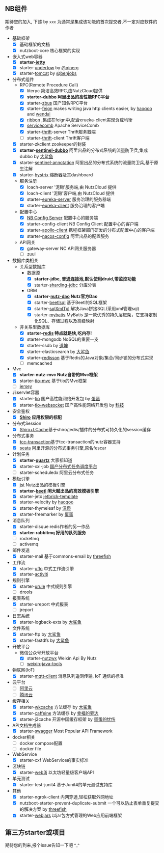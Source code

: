 ## NB组件

期待您的加入, 下述 by `xxx` 为通常是集成该功能的首次提交者,不一定对应软件的作者

- 基础框架
    - [x] 基础框架的文档
    - [x] nutzboot-core 核心框架的实现
- 嵌入式web容器
    - [x] **starter-[jetty](https://www.eclipse.org/jetty/)**
    - [x] starter-[undertow](http://undertow.io/) by [@qinerg](https://github.com/qinerg)
    - [x] starter-[tomcat](http://tomcat.apache.org/) by [@benjobs](https://github.com/wolfboys)
- 分布式组件
    - RPC(Remote Procedure Call)
        - [x] literpc 简洁高效RPC,由NutzCloud提供
        - [x] **starter-[dubbo](http://dubbo.apache.org) 阿里出品的高性能RPC平台**
        - [x] starter-[zbus](http://zbus.io) 国产知名RPC平台
        - [x] starter-[feign](https://github.com/OpenFeign/feign) makes writing java http clients easier, by [haoqoo](https://github.com/haoqoo) and [wendal](https://github.com/wendal)
        - [x] [ribbon](https://github.com/Netflix/ribbon) ,集成在feign中,配合erueka-client实现负载均衡
        - [x] [servicecomb](http://servicecomb.apache.org) Apache ServiceComb
        - [x] starter-[thrift](https://thrift.apache.org/)-server Thrift服务器端
        - [ ] starter-[thrift](https://thrift.apache.org/)-client Thrift客户端
    - [x] starter-zkclient zookeeper的封装
    - [x] **starter-[sentinel-dubbo](https://github.com/alibaba/Sentinel)** 阿里出品的分布式系统的流量防卫兵,集成dubbo by [大鲨鱼](https://github.com/Wizzercn)
    - [x] starter-[sentinel-annotation](https://github.com/alibaba/Sentinel) 阿里出品的分布式系统的流量防卫兵,基于原生注解
    - [x] starter-[hystrix](https://github.com/Netflix/Hystrix) 熔断器及其dashboard
    - 服务注册
        - [x] loach-server '泥鳅'服务端,由 NutzCloud 提供
        - [x] loach-client '泥鳅'客户端,由 NutzCloud 提供
        - [x] starter-[eureka-server](https://github.com/Netflix/eureka) 服务治理的服务器端
        - [x] starter-[eureka-client](https://github.com/Netflix/eureka) 服务治理的客户端
    - 配置中心
        - [x] [NB Config Server](https://gitee.com/nutz/nutzcloud-config-server) 配置中心的服务端
        - [x] starter-config-client NB Config Client 配置中心的客户端
        - [x] starter-[apollo-client](https://github.com/ctripcorp/apollo) 携程框架部门研发的分布式配置中心的客户端
        - [x] starter-[nacos-config](https://github.com/alibaba/nacos) 阿里出品的配置服务
    - API网关
        - [x] gateway-server NC API网关服务器
        - [ ] zuul
- 数据库类相关
    - 关系型数据库
        - 数据源
            - [x] **starter-jdbc, 普通连接池,默认使用druid,带监控功能**
            - [x] starter-[sharding-jdbc](https://github.com/shardingjdbc/sharding-jdbc) 分库分表
        - ORM
            - [x] **starter-[nutz-dao](https://github.com/nutzam/nutz) Nutz官方Dao**
            - [x] starter-[beetlsql](http://ibeetl.com/guide/#beetlsql) 基于Beetl的SQL框架
            - [x] starter-[sqlXmlTpl](http://github.com/threefish) 解决Java拼接SQL(采用xml管理sql)
            - [x] starter-[mybatis](http://www.mybatis.org/mybatis-3/) MyBatis 是一款优秀的持久层框架，它支持定制化SQL、存储过程以及高级映射
    - 非关系型数据库
        - [x] **starter-[redis](https://redis.io) 特点就是快,吃内存!**
        - [x] starter-mongodb NoSQL的重要一支
        - [x] starter-ssdb by [道坤](https://github.com/albinhdk)
        - [x] starter-elasticsearch by [大鲨鱼](https://github.com/Wizzercn)
        - [x] starter-[redisson](https://github.com/redisson/redisson) 基于Redis的Java对象/集合/同步锁的分布式实现
        - [ ] memcached
- Mvc
    - [x] **starter-nutz-mvc Nutz自带的Mvc框架**
    - [x] starter-[tio-mvc](https://gitee.com/tywo45/t-io) 基于tio的Mvc框架
    - [ ] [jersey](https://jersey.github.io/)
- 非servlet容器
    - [x] starter-[tio](https://gitee.com/tywo45/t-io) 国产高性能网络开发包 by [蛋蛋](https://github.com/Eggsblue)
    - [x] starter-[tio-websocket](https://gitee.com/tywo45/t-io) 国产高性能网络开发包 by [科技](https://github.com/Rekoe)
- 安全鉴权
    - [x] **[Shiro](http://shiro.apache.org) 应用权限的标配**
- 分布式Session
    - [x] [Shiro+LCache](https://github.com/nutzam/nutzmore/tree/master/nutz-plugins-cache)基于shiro/jedis/插件的分布式可持久化的session缓存
- 分布式事务
    - [x] [tcc-transaction](https://github.com/changmingxie/tcc-transaction/tree/dev-1.2.x)基于tcc-transaction的nutz容器支持
    - [x] [seata](https://github.com/seata/seata) 阿里开源的分布式事务引擎,原名fescar
- 计划任务
    - [x] **starter-[quartz](http://www.quartz-scheduler.org)** 大家都知道
    - [x] starter-xxl-job [国产分布式任务调度平台](https://github.com/xuxueli/xxl-job/pull/253)
    - [ ] starter-scheduledx 阿里云分布式任务
- 模板引擎
    - [x] [jst](https://gitee.com/nutz/jst) Nutz出品的模板引擎
    - [x] **starter-[beetl](http://ibeetl.com/) 闲大赋出品的高效模板引擎**
    - [x] starter-jetx [jetbrick-template](https://github.com/subchen/jetbrick-template-2x)
    - [x] starter-velocity by [haoqoo](https://github.com/haoqoo)
    - [x] starter-thymeleaf by [温泉](https://github.com/ywjno)
    - [x] starter-freemarker by [蛋蛋](https://github.com/Eggsblue)
- 消息队列
    - [x] starter-disque redis作者的另一作品
    - [x] **starter-rabbitmq 好用的队列服务**
    - [ ] rocketmq
    - [ ] activemq
- 邮件发送
    - [x] starter-mail 基于commons-email by [threefish](https://github.com/threefish)
- 工作流
    - [x] starter-[uflo](https://github.com/youseries/uflo) 中式工作流引擎
    - [x] starter-[activiti](https://www.activiti.org/)
- 规则引擎
    - [x] starter-[urule](https://github.com/youseries/urule) 中式规则引擎
    - [ ] drools
- 报表系统
    - [x] starter-ureport 中式报表
    - [ ] jreport
- 日志系统
    - [x] starter-logback-exts by [大鲨鱼](https://github.com/Wizzercn)
- 文件系统
    - [x] starter-ftp by [大鲨鱼](https://github.com/Wizzercn)
    - [x] starter-fastdfs by [大鲨鱼](https://github.com/Wizzercn)
- 开放平台
    - 微信公众号开放平台
        - [x] starter-[nutzwx](https://github.com/nutzam/nutzwx) Weixin Api By Nutz
        - [ ] [weixin-java-tools](https://gitee.com/binary/weixin-java-tools)
- 物联网(IoT)
    - [x] starter-[mqtt-client](https://github.com/eclipse/paho.mqtt.java) 消息队列遥测传输, IoT 通信的标准
- 云平台
    - [ ] [阿里云](https://aliyun.com)
    - [ ] [腾讯云](https://qcloud.com)
- 缓存相关
    - [x] starter-[wkcache](https://github.com/nutzam/nutzmore/tree/master/nutz-plugins-wkcache) 方法缓存  by [大鲨鱼](https://github.com/Wizzercn)
    - [x] starter-[caffeine](https://github.com/ben-manes/caffeine) 方法缓存  by [幸福的旁边](https://github.com/happyday517)
    - [x] starter-j2cache 开源中国缓存框架 by [蛋蛋的忧伤](https://github.com/Eggsblue)
- API文档生成器
    - [x] starter-[swagger](https://swagger.io) Most Popular API Framework
- docker相关
    - [ ] docker compose配置
    - [ ] docker file
- WebService
    - [x] starter-cxf WebService的事实标准
- 区块链
    - [x] starter-[web3j](https://github.com/web3j/web3j) 以太坊轻量级客户端API
- 单元测试
    - [x] starter-test-junit4 基于Junit4的单元测试支持库
- 其他
    - [x] starter-ngrok-client 内网穿透,轻松获取外网地址
    - [x] nutzboot-starter-prevent-duplicate-submit 一个可以防止表单重复提交的解决方案 by [threefish](https://github.com/threefish)
    - [x] starter-[webjars](https://www.webjars.org/) 以jar包方式管理的Web应用前端框架
## 第三方starter或项目

期待您的到来,报个issue告知一下吧 ^_^
